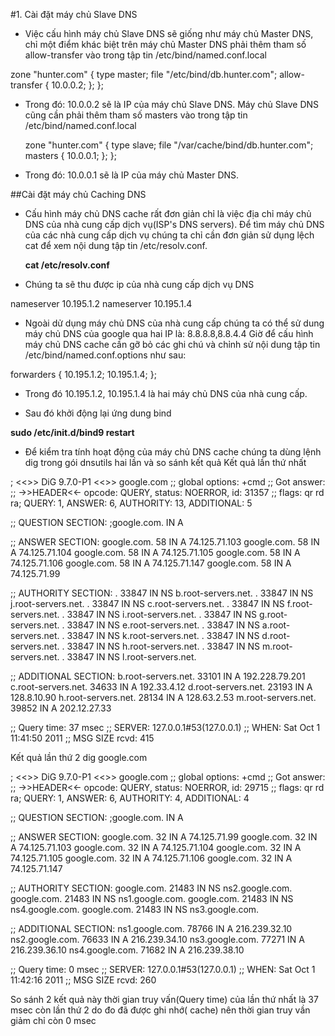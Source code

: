 #1. Cài đặt máy chủ Slave DNS

- Việc cấu hình máy chủ Slave DNS sẽ giống như máy chủ Master DNS, chỉ một điểm khác biệt trên máy chủ Master DNS phải thêm tham số allow-transfer vào trong tập tin /etc/bind/named.conf.local

zone "hunter.com" {
type master;
file "/etc/bind/db.hunter.com";
allow-transfer { 10.0.0.2; };
};

- Trong đó: 10.0.0.2 sẽ là IP của máy chủ Slave DNS.
Máy chủ Slave DNS cũng cần phải thêm tham số masters vào trong tập tin /etc/bind/named.conf.local

   zone "hunter.com" {
   type slave;
   file "/var/cache/bind/db.hunter.com";
   masters { 10.0.0.1; };
   };

- Trong đó: 10.0.0.1 sẽ là IP của máy chủ Master DNS.

##Cài đặt máy chủ Caching DNS

- Cấu hình máy chủ DNS cache rất đơn giản chỉ là việc địa chỉ máy chủ DNS của nhà cung cấp dịch vụ(ISP's DNS servers). Để tìm máy chủ DNS của các nhà cung cấp dịch vụ chúng ta chỉ cần đơn giản sử dụng lệch cat để xem nội dung tập tin /etc/resolv.conf.

  **cat /etc/resolv.conf**

- Chúng ta sẽ thu được ip của nhà cung cấp dịch vụ DNS

nameserver 10.195.1.2
nameserver 10.195.1.4

- Ngoài dử dụng máy chủ DNS của nhà cung cấp chúng ta có thể sử dung máy chủ DNS của google qua hai IP là: 8.8.8.8,8.8.4.4
Giờ để cấu hình máy chủ DNS cache cần gỡ bỏ các ghi chú và chỉnh sử nội dung tập tin /etc/bind/named.conf.options như sau:


forwarders {
10.195.1.2;
10.195.1.4;
};


- Trong đó 10.195.1.2, 10.195.1.4 là hai máy chủ DNS của nhà cung cấp.

- Sau đó khởi động lại ứng dung bind

**sudo /etc/init.d/bind9 restart**

- Để kiểm tra tính hoạt động của máy chủ DNS cache chúng ta dùng lệnh dig trong gói dnsutils hai lần và so sánh kết quả
Kết quả lần thứ nhất

; <<>> DiG 9.7.0-P1 <<>> google.com
;; global options: +cmd
;; Got answer:
;; ->>HEADER<<- opcode: QUERY, status: NOERROR, id: 31357
;; flags: qr rd ra; QUERY: 1, ANSWER: 6, AUTHORITY: 13, ADDITIONAL: 5

;; QUESTION SECTION:
;google.com. IN A

;; ANSWER SECTION:
google.com. 58 IN A 74.125.71.103
google.com. 58 IN A 74.125.71.104
google.com. 58 IN A 74.125.71.105
google.com. 58 IN A 74.125.71.106
google.com. 58 IN A 74.125.71.147
google.com. 58 IN A 74.125.71.99

;; AUTHORITY SECTION:
. 33847 IN NS b.root-servers.net.
. 33847 IN NS j.root-servers.net.
. 33847 IN NS c.root-servers.net.
. 33847 IN NS f.root-servers.net.
. 33847 IN NS i.root-servers.net.
. 33847 IN NS g.root-servers.net.
. 33847 IN NS e.root-servers.net.
. 33847 IN NS a.root-servers.net.
. 33847 IN NS k.root-servers.net.
. 33847 IN NS d.root-servers.net.
. 33847 IN NS h.root-servers.net.
. 33847 IN NS m.root-servers.net.
. 33847 IN NS l.root-servers.net.

;; ADDITIONAL SECTION:
b.root-servers.net. 33101 IN A 192.228.79.201
c.root-servers.net. 34633 IN A 192.33.4.12
d.root-servers.net. 23193 IN A 128.8.10.90
h.root-servers.net. 28134 IN A 128.63.2.53
m.root-servers.net. 39852 IN A 202.12.27.33

;; Query time: 37 msec
;; SERVER: 127.0.0.1#53(127.0.0.1)
;; WHEN: Sat Oct 1 11:41:50 2011
;; MSG SIZE rcvd: 415

Kết quả lần thứ 2
dig google.com

; <<>> DiG 9.7.0-P1 <<>> google.com
;; global options: +cmd
;; Got answer:
;; ->>HEADER<<- opcode: QUERY, status: NOERROR, id: 29715
;; flags: qr rd ra; QUERY: 1, ANSWER: 6, AUTHORITY: 4, ADDITIONAL: 4

;; QUESTION SECTION:
;google.com. IN A

;; ANSWER SECTION:
google.com. 32 IN A 74.125.71.99
google.com. 32 IN A 74.125.71.103
google.com. 32 IN A 74.125.71.104
google.com. 32 IN A 74.125.71.105
google.com. 32 IN A 74.125.71.106
google.com. 32 IN A 74.125.71.147

;; AUTHORITY SECTION:
google.com. 21483 IN NS ns2.google.com.
google.com. 21483 IN NS ns1.google.com.
google.com. 21483 IN NS ns4.google.com.
google.com. 21483 IN NS ns3.google.com.

;; ADDITIONAL SECTION:
ns1.google.com. 78766 IN A 216.239.32.10
ns2.google.com. 76633 IN A 216.239.34.10
ns3.google.com. 77271 IN A 216.239.36.10
ns4.google.com. 71682 IN A 216.239.38.10

;; Query time: 0 msec
;; SERVER: 127.0.0.1#53(127.0.0.1)
;; WHEN: Sat Oct 1 11:42:16 2011
;; MSG SIZE rcvd: 260

So sánh 2 kết quả này thời gian truy vấn(Query time) của lần thứ nhất là 37 msec còn lần thứ 2 do đo đã được ghi nhớ( cache) nên thời gian truy vần giảm chỉ còn 0 msec
